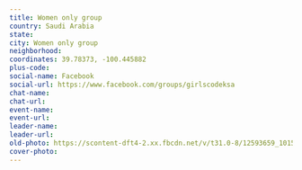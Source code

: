 ```yaml
---
title: Women only group
country: Saudi Arabia
state: 
city: Women only group
neighborhood: 
coordinates: 39.78373, -100.445882
plus-code:
social-name: Facebook
social-url: https://www.facebook.com/groups/girlscodeksa
chat-name:
chat-url:
event-name:
event-url:
leader-name:
leader-url:
old-photo: https://scontent-dft4-2.xx.fbcdn.net/v/t31.0-8/12593659_10154540589563761_9135395108654678052_o.jpg?oh=418373b25bd29e86e913996bf2a0d50f&oe=5960BC04
cover-photo:
---
```

